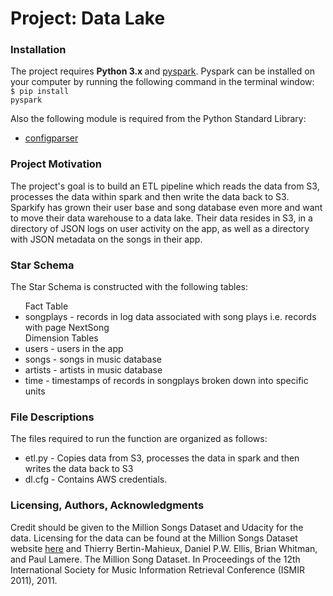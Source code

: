 <h1>Project: Data Lake</h1>

<h3>Installation</h3>

The project requires <b> Python 3.x </b> and <a href="https://pypi.org/project/pyspark/" rel="nofollow">pyspark</a>. 
Pyspark can be installed on your computer by running the following command in the terminal window:
<br><code>$ pip install pyspark</code></br>

Also the following module is required from the Python Standard Library:
<ul>

  <li> <a href="https://docs.python.org/3/library/configparser.html" rel="nofollow">configparser</a> </li>

</ul>


<h3>Project Motivation</h3>
The project's goal is to build an ETL pipeline which reads the data from S3, processes the data within spark and then write the data back to S3. Sparkify has grown their user base and song database even more and want to move their data warehouse to a data lake. Their data resides in S3, in a directory of JSON logs on user activity on the app, as well as a directory with JSON metadata on the songs in their app. 


<h3>Star Schema</h4>
The Star Schema is constructed with the following tables:
<ul>
 Fact Table
    <li>songplays - records in log data associated with song plays i.e. records with page NextSong</li>
    Dimension Tables
    <li>users - users in the app</li>
    <li>songs - songs in music database</li>
    <li>artists - artists in music database</li>
    <li>time - timestamps of records in songplays broken down into specific units</li>
</ul>

<h3>File Descriptions</h3>
The files required to run the function are organized as follows:
<ul>
        <li> etl.py - Copies data from S3, processes the data in spark and then writes the data back to S3</li>
    <li> dl.cfg - Contains AWS credentials.</li>
</ul>

<h3>Licensing, Authors, Acknowledgments</h3>

Credit should be given to the Million Songs Dataset and Udacity for the data. Licensing for the data can be found at the Million Songs Dataset website <a href="https://labrosa.ee.columbia.edu/millionsong/" rel="nofollow">here</a> </li> and 
Thierry Bertin-Mahieux, Daniel P.W. Ellis, Brian Whitman, and Paul Lamere. 
The Million Song Dataset. In Proceedings of the 12th International Society
for Music Information Retrieval Conference (ISMIR 2011), 2011.